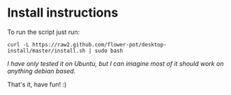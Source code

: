 Install instructions
====================

To run the script just run:

	curl -L https://raw2.github.com/flower-pot/desktop-install/master/install.sh | sudo bash

_I have only tested it on Ubuntu, but I can imagine most of it should work
on anything debian based._

That's it, have fun! :)
